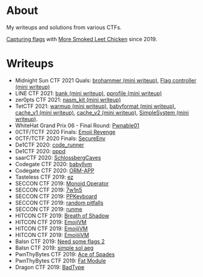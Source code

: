 # About

My writeups and solutions from various CTFs.

[Capturing flags](https://ctftime.org/user/65395) with [More Smoked Leet
Chicken](https://ctftime.org/team/1005) since 2019.

# Writeups

* Midnight Sun CTF 2021 Quals: [brohammer (mini writeup)](
  2021.04.09-Midnight_Sun_CTF_2021_Quals/brohammer), [Flag controller (mini
  writeup)](2021.04.09-Midnight_Sun_CTF_2021_Quals/Flag%20controller)
* LINE CTF 2021: [bank (mini writeup)](2021.03.20-LINE_CTF_2021/bank),
  [pprofile (mini writeup)](2021.03.20-LINE_CTF_2021/pprofile)
* zer0pts CTF 2021: [nasm_kit (mini writeup)](2021.03.06-zer0pts_CTF_2021/nasm_kit)
* TetCTF 2021: [warmup (mini writeup)](2021.01.01-TetCTF_2021/warmup),
  [babyformat (mini writeup)](2021.01.01-TetCTF_2021/babyformat),
  [cache_v1 (mini writeup)](2021.01.01-TetCTF_2021/cache_v1),
  [cache_v2 (mini writeup)](2021.01.01-TetCTF_2021/cache_v2),
  [SimpleSystem (mini writeup)](2021.01.01-TetCTF_2021/SimpleSystem).
* WhiteHat Grand Prix 06 - Final Round: [Pwnable01](2020.12.27-WhiteHat_Grand_Prix_06_-_Final_Round/Pwnable01)
* 0CTF/TCTF 2020 Finals: [Emoji Revenge](2020.09.26-0CTF_TCTF_2020_Finals/Emoji%20Revenge)
* 0CTF/TCTF 2020 Finals: [SecureEnv](2020.09.26-0CTF_TCTF_2020_Finals/SecureEnv)
* De1CTF 2020: [code_runner](2020.05.02-De1CTF_2020/code_runner)
* De1CTF 2020: [pppd](2020.05.02-De1CTF_2020/pppd)
* saarCTF 2020: [SchlossbergCaves](2020.03.21-saarCTF_2020/SchlossbergCaves)
* Codegate CTF 2020: [babyllvm](2020.02.08-Codegate_CTF_2020_Preliminary/babyllvm)
* Codegate CTF 2020: [ORM-APP](2020.02.08-Codegate_CTF_2020_Preliminary/ORM-APP)
* Tasteless CTF 2019: [ez](2019.10.26-Tasteless_CTF_2019/pwn-ez)
* SECCON CTF 2019: [Monoid Operator](2019.10.19-SECCON_CTF_2019/pwn-Monoid_Operator)
* SECCON CTF 2019: [7w1n5](2019.10.19-SECCON_CTF_2019/reversing-7w1n5)
* SECCON CTF 2019: [PPKeyboard](2019.10.19-SECCON_CTF_2019/reversing-PPKeyboard)
* SECCON CTF 2019: [random pitfalls](2019.10.19-SECCON_CTF_2019/reversing-random_pitfalls)
* SECCON CTF 2019: [runme](2019.10.19-SECCON_CTF_2019/reversing-runme)
* HITCON CTF 2019: [Breath of Shadow](2019.10.12-HITCON_CTF_2019/pwn-Breath_of_Shadow)
* HITCON CTF 2019: [EmojiVM](2019.10.12-HITCON_CTF_2019/reverse-EmojiVM)
* HITCON CTF 2019: [EmojiiVM](2019.10.12-HITCON_CTF_2019/misc-EmojiiVM)
* HITCON CTF 2019: [EmojiiiVM](2019.10.12-HITCON_CTF_2019/pwn-EmojiiiVM)
* Balsn CTF 2019: [Need some flags 2](2019.10.05-Balsn_CTF_2019/misc-Need_some_flags_2)
* Balsn CTF 2019: [simple sol aeg](2019.10.05-Balsn_CTF_2019/smart_contract-simple_sol_aeg)
* PwnThyBytes CTF 2019: [Ace of Spades](2019.09.28-PwnThyBytes_CTF_2019/memory_corruption-Ace_of_Spades)
* PwnThyBytes CTF 2019: [Fat Module](2019.09.28-PwnThyBytes_CTF_2019/reverse_engineering-Fat_Module)
* Dragon CTF 2019: [BadType](2019.09.21-Teaser_Dragon_CTF_2019/reverse_engineering-BadType)
